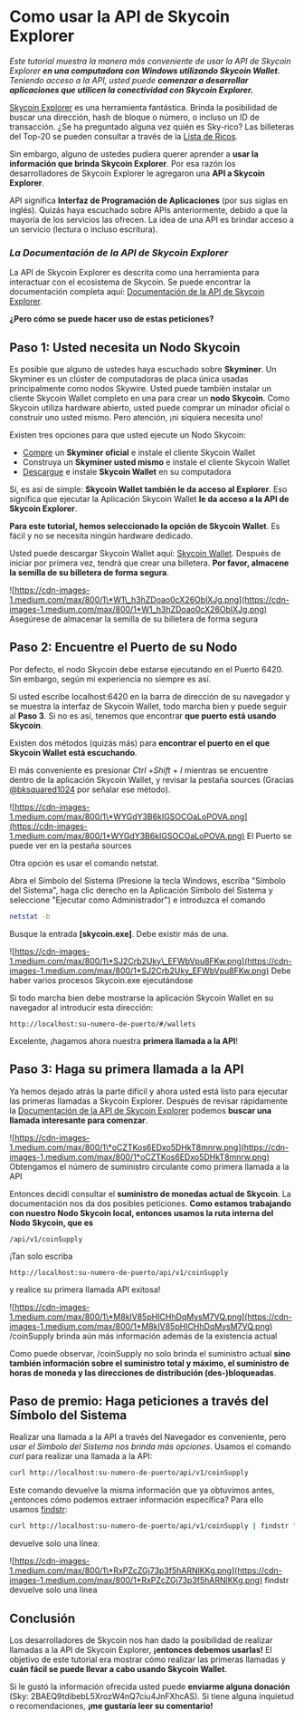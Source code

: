 Como usar la API de Skycoin Explorer
====

_Este tutorial muestra la manera más conveniente de usar la API de Skycoin Explorer_ ___en una computadora con Windows utilizando Skycoin Wallet.___ _Teniendo acceso a la API, usted puede_ ___comenzar a desarrollar aplicaciones que utilicen la conectividad con Skycoin Explorer.___

[Skycoin Explorer](https://explorer.skycoin.net) es una herramienta fantástica. Brinda la posibilidad de buscar una dirección, hash de bloque o número, o incluso un ID de transacción. ¿Se ha preguntado alguna vez quién es Sky-rico? Las billeteras del Top-20 se pueden consultar a través de la [Lista de Ricos](https://explorer.skycoin.net/app/richlist).

Sin embargo, alguno de ustedes pudiera querer aprender a __usar la información que brinda Skycoin Explorer__. Por esa razón los desarrolladores de Skycoin Explorer le agregaron una __API a Skycoin Explorer__.

API significa __Interfaz de Programación de Aplicaciones__ (por sus siglas en inglés). Quizás haya escuchado sobre APIs anteriormente, debido a que la mayoría de los servicios las ofrecen. La idea de una API es brindar acceso a un servicio (lectura o incluso escritura).

### _La Documentación de la API de Skycoin Explorer_ ###

La API de Skycoin Explorer es descrita como una herramienta para interactuar con el ecosistema de Skycoin. Se puede encontrar la documentación completa aquí: [Documentación de la API de Skycoin Explorer](https://explorer.skycoin.net/api.html).

__¿Pero cómo se puede hacer uso de estas peticiones?__

Paso 1: Usted necesita un Nodo Skycoin
----

Es posible que alguno de ustedes haya escuchado sobre __Skyminer__. Un Skyminer es un clúster de computadoras de placa única usadas principalmente como nodos Skywire. Usted puede también instalar un cliente Skycoin Wallet completo en una para crear un __nodo Skycoin__. Como Skycoin utiliza hardware abierto, usted puede comprar un minador oficial o construir uno usted mismo. Pero atención, ¡ni siquiera necesita uno!

Existen tres opciones para que usted ejecute un Nodo Skycoin:
* [Compre](https://www.skycoin.net/skyminer/) un __Skyminer oficial__ e instale el cliente Skycoin Wallet
* Construya un __Skyminer usted mismo__ e instale el cliente Skycoin Wallet
* [Descargue](https://www.skycoin.net/downloads/) e instale __Skycoin Wallet__ en su computadora

Sí, es así de simple: __Skycoin Wallet también le da acceso al Explorer__. Eso significa que ejecutar la Aplicación Skycoin Wallet __le da acceso a la API de Skycoin Explorer__.

__Para este tutorial, hemos seleccionado la opción de Skycoin Wallet__. Es fácil y no se necesita ningún hardware dedicado.

Usted puede descargar Skycoin Wallet aquí: [Skycoin Wallet](https://www.skycoin.net/downloads/). Después de iniciar por primera vez, tendrá que crear una billetera. __Por favor, almacene la semilla de su billetera de forma segura__.

![https://cdn-images-1.medium.com/max/800/1\*W1\_h3hZDoao0cX26OblXJg.png](https://cdn-images-1.medium.com/max/800/1*W1_h3hZDoao0cX26OblXJg.png)
Asegúrese de almacenar la semilla de su billetera de forma segura

Paso 2: Encuentre el Puerto de su Nodo
----

Por defecto, el nodo Skycoin debe estarse ejecutando en el Puerto 6420. Sin embargo, según mi experiencia no siempre es así.

Si usted escribe localhost:6420 en la barra de dirección de su navegador y se muestra la interfaz de Skycoin Wallet, todo marcha bien y puede seguir al __Paso 3__. Si no es así, tenemos que encontrar __que puerto está usando Skycoin__.

Existen dos métodos (quizás más) para __encontrar el puerto en el que Skycoin Wallet está escuchando__.

El más conveniente es presionar _Ctrl_ +_Shift_ + _I_ mientras se encuentre dentro de la aplicación Skycoin Wallet, y revisar la pestaña sources (Gracias [@bksquared1024](http://twitter.com/bksquared1024) por señalar ese método).

![https://cdn-images-1.medium.com/max/800/1\*WYGdY3B6kIGSOCOaLoPOVA.png](https://cdn-images-1.medium.com/max/800/1*WYGdY3B6kIGSOCOaLoPOVA.png)
El Puerto se puede ver en la pestaña sources

Otra opción es usar el comando netstat.

Abra el Símbolo del Sistema (Presione la tecla Windows, escriba "Símbolo del Sistema", haga clic derecho en la Aplicación Símbolo del Sistema y seleccione "Ejecutar como Administrador") e introduzca el comando

```bash
netstat -b
```

Busque la entrada __[skycoin.exe]__. Debe existir más de una.

![https://cdn-images-1.medium.com/max/800/1\*SJ2Crb2Uky\_EFWbVpu8FKw.png](https://cdn-images-1.medium.com/max/800/1*SJ2Crb2Uky_EFWbVpu8FKw.png)
Debe haber varios procesos Skycoin.exe ejecutándose

Si todo marcha bien debe mostrarse la aplicación Skycoin Wallet en su navegador al introducir esta dirección:

```
http://localhost:su-numero-de-puerto/#/wallets
```

Excelente, ¡hagamos ahora nuestra __primera llamada a la API__!

Paso 3: Haga su primera llamada a la API
----

Ya hemos dejado atrás la parte difícil y ahora usted está listo para ejecutar las primeras llamadas a Skycoin Explorer. Después de revisar rápidamente la [Documentación de la API de Skycoin Explorer](https://explorer.skycoin.net/api.html) podemos __buscar una llamada interesante para comenzar__.

![https://cdn-images-1.medium.com/max/800/1\*oCZTKos6EDxo5DHkT8mnrw.png](https://cdn-images-1.medium.com/max/800/1*oCZTKos6EDxo5DHkT8mnrw.png)
Obtengamos el número de suministro circulante como primera llamada a la API

Entonces decidí consultar el __suministro de monedas actual de Skycoin__. La documentación nos da dos posibles peticiones. __Como estamos trabajando con nuestro Nodo Skycoin local, entonces usamos la ruta interna del Nodo Skycoin, que es__

```
/api/v1/coinSupply
```

¡Tan solo escriba 
```
http://localhost:su-numero-de-puerto/api/v1/coinSupply
```
y realice su primera llamada API exitosa!

![https://cdn-images-1.medium.com/max/800/1\*M8klV85pHICHhDqMysM7VQ.png](https://cdn-images-1.medium.com/max/800/1*M8klV85pHICHhDqMysM7VQ.png)
/coinSupply brinda aún más información además de la existencia actual

Como puede observar, /coinSupply no solo brinda el suministro actual __sino también información sobre el suministro total y máximo, el suministro de horas de moneda y las direcciones de distribución (des-)bloqueadas__.

Paso de premio: Haga peticiones a través del Símbolo del Sistema
----

Realizar una llamada a la API a través del Navegador es conveniente, pero _usar el Símbolo del Sistema nos brinda más opciones_. Usamos el comando _curl_ para realizar una llamada a la API:

```bash
curl http://localhost:su-numero-de-puerto/api/v1/coinSupply
```

Este comando devuelve la misma información que ya obtuvimos antes, ¿entonces cómo podemos extraer información específica? Para ello usamos [findstr](https://docs.microsoft.com/en-us/windows-server/administration/windows-commands/findstr):

```bash
curl http://localhost:su-numero-de-puerto/api/v1/coinSupply | findstr "current_supply"
```

devuelve solo una línea:

![https://cdn-images-1.medium.com/max/800/1\*RxPZcZGj73p3f5hARNlKKg.png](https://cdn-images-1.medium.com/max/800/1*RxPZcZGj73p3f5hARNlKKg.png)
findstr devuelve solo una línea

Conclusión
----

Los desarrolladores de Skycoin nos han dado la posibilidad de realizar llamadas a la API de Skycoin Explorer, __¡entonces debemos usarlas!__ El objetivo de este tutorial era mostrar cómo realizar las primeras llamadas y __cuán fácil se puede llevar a cabo usando Skycoin Wallet__.

Si le gustó la información ofrecida usted puede __enviarme alguna donación__ (Sky: 2BAEQ9tdibebL5XrozW4nQ7ciu4JnFXhcAS). Si tiene alguna inquietud o recomendaciones, __¡me gustaría leer su comentario!__


